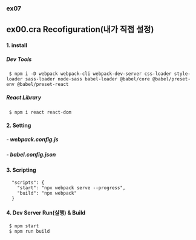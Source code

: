 ### ex07
## ex00.cra Recofiguration(내가 직접 설정)
#### 1. install
##### Dev Tools
     $ npm i -D webpack webpack-cli webpack-dev-server css-loader style-loader sass-loader node-sass babel-loader @babel/core @babel/preset-env @babel/preset-react

##### React Library   
     $ npm i react react-dom

#### 2. Setting
##### - webpack.config.js 
##### - babel.config.json

#### 3. Scripting
```
  "scripts": {
    "start": "npx webpack serve --progress",
    "build": "npx webpack"
  }
```


#### 4. Dev Server Run(실행) & Build

     $ npm start
     $ npm run build